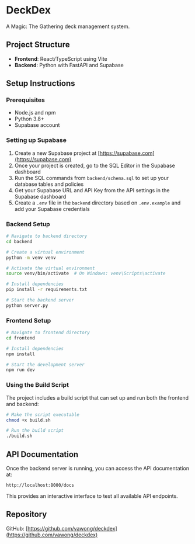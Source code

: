 # DeckDex

A Magic: The Gathering deck management system.

## Project Structure

- **Frontend**: React/TypeScript using Vite
- **Backend**: Python with FastAPI and Supabase

## Setup Instructions

### Prerequisites

- Node.js and npm
- Python 3.8+
- Supabase account

### Setting up Supabase

1. Create a new Supabase project at [https://supabase.com](https://supabase.com)
2. Once your project is created, go to the SQL Editor in the Supabase dashboard
3. Run the SQL commands from `backend/schema.sql` to set up your database tables and policies
4. Get your Supabase URL and API Key from the API settings in the Supabase dashboard
5. Create a `.env` file in the `backend` directory based on `.env.example` and add your Supabase credentials

### Backend Setup

```bash
# Navigate to backend directory
cd backend

# Create a virtual environment
python -m venv venv

# Activate the virtual environment
source venv/bin/activate  # On Windows: venv\Scripts\activate

# Install dependencies
pip install -r requirements.txt

# Start the backend server
python server.py
```

### Frontend Setup

```bash
# Navigate to frontend directory
cd frontend

# Install dependencies
npm install

# Start the development server
npm run dev
```

### Using the Build Script

The project includes a build script that can set up and run both the frontend and backend:

```bash
# Make the script executable
chmod +x build.sh

# Run the build script
./build.sh
```

## API Documentation

Once the backend server is running, you can access the API documentation at:

```
http://localhost:8000/docs
```

This provides an interactive interface to test all available API endpoints.

## Repository

GitHub: [https://github.com/vawong/deckdex](https://github.com/vawong/deckdex)
